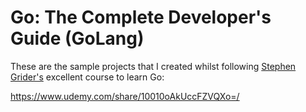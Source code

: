 # Go: The Complete Developer's Guide (GoLang)

These are the sample projects that I created whilst following [Stephen Grider's](https://www.udemy.com/user/sgslo/) excellent course to learn Go:

https://www.udemy.com/share/10010oAkUccFZVQXo=/
